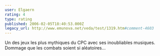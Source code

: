 ```yaml
---
user: Elgaern
rating: 4
type: rating
published: 2006-02-05T18:40:53.000Z
legacy_url: http://www.emunova.net/veda/test/1319.htm#comment-4603
---
```

Un des jeux les plus mythiques du CPC avec ses inoubliables musiques. Dommage que les combats soient si aléatoires...